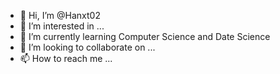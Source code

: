 - 👋 Hi, I’m @Hanxt02
- 👀 I’m interested in ...
- 🌱 I’m currently learning Computer Science and Date Science 
- 💞️ I’m looking to collaborate on ...
- 📫 How to reach me ...

<!---
Hanxt02/Hanxt02 is a ✨ special ✨ repository because its `README.md` (this file) appears on your GitHub profile.
You can click the Preview link to take a look at your changes.
--->
